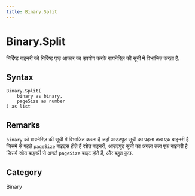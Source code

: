 ```yaml
---
title: Binary.Split
---
```


# Binary.Split


निर्दिष्ट बाइनरी को निर्दिष्ट पृष्ठ आकार का उपयोग करके बायनेरिज़ की सूची में विभाजित करता है.


## Syntax

```powerquery
Binary.Split(
    binary as binary,
    pageSize as number
) as list
```


## Remarks

<code>binary</code> को बायनेरिज़ की सूची में विभाजित करता है जहाँ आउटपुट सूची का पहला तत्व एक बाइनरी है जिसमें  से पहले <code>pageSize</code> बाइट्स होते हैं    स्रोत बाइनरी, आउटपुट सूची का अगला तत्व एक बाइनरी है जिसमें स्रोत बाइनरी से अगले <code>pageSize</code> बाइट होते हैं, और बहुत कुछ.



## Category
Binary
